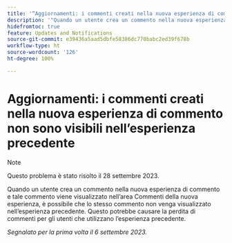 ```yaml
---
title: '“Aggiornamenti: i commenti creati nella nuova esperienza di commento non sono visibili nell’esperienza precedente”'
description: '"Quando un utente crea un commento nella nuova esperienza di commento e tale commento viene visualizzato nell’area Commenti della nuova esperienza, è possibile che lo stesso commento non venga visualizzato nell’esperienza precedente. Questo potrebbe causare la perdita di commenti per gli utenti che utilizzano l’esperienza precedente.”'
hidefromtoc: true
feature: Updates and Notifications
source-git-commit: e39436a5aad5dbfe58386dc770babc2ed39f678b
workflow-type: ht
source-wordcount: '126'
ht-degree: 100%

---
```



# Aggiornamenti: i commenti creati nella nuova esperienza di commento non sono visibili nell’esperienza precedente

>[!NOTE]
>
>Questo problema è stato risolto il 28 settembre 2023.

Quando un utente crea un commento nella nuova esperienza di commento e tale commento viene visualizzato nell’area Commenti della nuova esperienza, è possibile che lo stesso commento non venga visualizzato nell’esperienza precedente. Questo potrebbe causare la perdita di commenti per gli utenti che utilizzano l’esperienza precedente.

_Segnalato per la prima volta il 6 settembre 2023._
